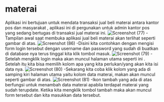 # materai
Aplikasi ini bertujuan untuk mendata transaksi jual beli materai antara kantor pos dan masyarakat ,  aplikasi ini di pergunakan untuk admin kantor pos yang sedang bertugas di transaksi jual materai ini.
![Screenshot (77)](https://user-images.githubusercontent.com/82192226/162896862-f3347eeb-c617-498e-88f3-d2f082e089c3.png)
-Tampilan awal saat membuka aplikasi jual beli materai akan terlihat seperti gambar di atas.
![Screenshot (86)](https://user-images.githubusercontent.com/82192226/162897267-77f902e5-b288-4c08-9b9e-d13a713d76c2.png)
-Disini kita contohkan dengan mengisi form login tersebut dengan username dan password yang sudah di buatkan di database nya terus tinggal kita klik tombol masuk.
![Screenshot (79)](https://user-images.githubusercontent.com/82192226/162897448-1fa5f980-8012-497e-bb06-3d57bdd2f7ce.png)
-Setelah mengklik login maka akan muncul halaman utama seperti ini . Setelah itu kita bisa memilih kolom apa yang kita perlukan/yang akan kita isi data nya.
![Screenshot (80)](https://user-images.githubusercontent.com/82192226/162897575-2e023b91-94e0-4a54-8ecc-b2a08c0975bb.png)
-Sekarang kita coba klik kolom yang ada di samping kiri halaman utama yaitu kolom data materai, makan akan muncul seperti gambar di atas.
![Screenshot (81)](https://user-images.githubusercontent.com/82192226/162897978-1f1150f1-b2df-4b6e-b64b-793e55701a6e.png)
-Ikon tambah yang ada di atas berfungsi untuk menambah data materai apabila terdapat materai yang sudah terupdate. Ketika kita mengklik tombol tambah maka akan muncul form tersebut dan kita masukkan data tersebut.
